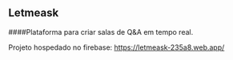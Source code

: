 ## Letmeask

####Plataforma para criar salas de Q&A em tempo real.

Projeto hospedado no firebase: https://letmeask-235a8.web.app/
